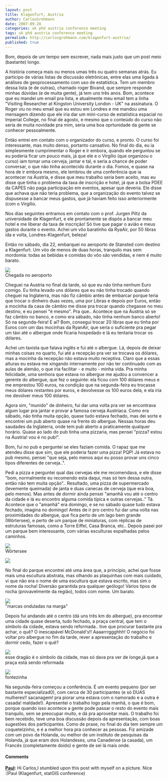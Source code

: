 ```yaml
---
layout: post
title: Klagenfurt, Austria
author: CarlosGrohmann
date: 2007-09-28
categories: uk phd austria conference meeting
tags: uk phd austria conference meeting
permalink: http://carlosgrohmann.com/klagenfurt-austria/
published: true
---
```


Bom, depois de um tempo sem escrever, nada mais justo que um post meio (bastante) longo.  

A história começa mais ou menos umas três ou quatro semanas atrás. Eu participo de várias listas de discussão eletrônicas, entre elas uma ligada à análises de geoprocessamento com uso de estatística. Tem um membro dessa lista (e de outras), chamado roger Bivand, que sempre responde minhas dúvidas (e de muita gente), já tem uns três anos. Bom, acontece que eu mandei um email pra lista, e atualmente meu email tem a linha "Visiting Researcher at Kingston University London - UK" na assinatura. O Roger viu no meu email que eu estou em Londres e me mandou uma mensagem dizendo que ele iria dar um mini-curso de estatística espacial no Imperial College, no final de agosto, e mesmo que o conteúdo do curso não seria de muita novidade pra mim, seria uma boa oprtunidade da gente se conhecer pessoalmente.  

Então entrei em contato com o organizador do curso, e pronto. O curso foi interessante, mas muito denso, portanto cansativo. No final do dia, eu ia simplesmente cumprimentar o Roger e ir embora, quando ele perguntou se eu poderia ficar um pouco mais, já que ele e o Virgílio (que organizou o curso) iam tomar uma cerveja, jantar e tal, e seria a chance de poder conversar, o que não tinha acontecido durante o dia. Fomos, e quase na hora de ir embora mesmo, ele lembrou de uma conferência que ia acontecer na Áustria, e disse que meu trabalho seria bem aceito, mas eu disse que tinha o problema da taxa de inscrição e hotel, já que a bolsa PDEE da CAPES não paga participação em eventos, apesar que deveria. Ele disse que achava que não teria problema, que a organização do evento talvez se dispusesse a bancar meus gastos, que já haviam feito isso anteriormente (com o Virgílio.  

Nos dias seguintes entramos em contato com o prof. Jurgen Piltz da universidade de Klagenfurt, e ele prontamente se dispôs a bancar meu hotel e me liberar da taxa de inscrição! Só tive que pagar o avião e meus gastos durante o evento. Achei um vôo baratinho da RyaAir, por 50 libras ida e volta, Londres-Klagenfurt, beleza!  

Então no sábado, dia 22, embarquei no aeroporto de Stansted com destino a Klagenfurt. Um vôo de menos de duas horas, tranquilo mas sem mordomia: todas as bebidas e comidas do vôo são vendidas, e nem é muito barato.  

![](/img/airport.jpg)  
Chegada no aeroporto  

Cheguei na Austria no final da tarde, só que eu não tinha nenhum Euro comigo. Eu tinha levado uns dólares que eu não tinha trocado quando cheguei na Inglaterra, mas não fiz câmbio antes de embarcar porque teria que trocar o dinheiro duas vezes, uma por Libras e depois por Euros, então a mocinha da casa de câmbio me disse pra trocar quando chegasse no meu destino, e eu pensei "é mesmo". Pra que.. Acontece que na Áustria só se faz câmbio no banco, e como era sábado, não tinha nenhum banco aberto! Só na segunda-feira! E aí? Bom, consegui trocar 20 libras que eu tinha por Euros com um das mocinhas da RyanAir, que seria o suficiente pra pegar um táxi até o albergue onde ficaria hospedado e lá eu tentaria trocar os dólares.   

Achei um taxista que falava inglês e fui até o albergue. Lá, depois de deixar minhas coisas no quarto, fui até a recepção pra ver se trocava os dólares, mas a mocinha da recepção não estava muito receptiva. Claro que a essas alturas eu estava me xingando internamente por não ter continuado com as aulas de alemão, o que iria facilitar - e muito - minha vida. Pra minha felicidade, uma senhora que estava no albergue me ajudou a convencer a gerente do albergue, que fez o seguinte: ela ficou com 100 dólares meus e me emprestou 100 euros, na condição que na segunda-feira eu trocasse meus dólares restantes por euros, e devolvesse os 100 euros dela, e ela iria me devolver meus 100 dólares.  

Agora sim, "munido" de dinheiro, fui dar uma volta pra ver se encontrava algum lugar pra jantar e provar a famosa cerveja Austríaca. Como era sábado, não tinha muita opção, quase tudo estava fechado, mas dei sorte e encontrei um pub aberto quase na frente do albergue. Nessas horas deu saudades da Inglaterra, onde tem pub aberto a praticamente qualquer horário. Quase ao lado do pub tinha uma pizzaria, mas pensei "pizza? estou na Áustria! vou é no pub!".  

Bom, fui no pub e perguntei se eles faziam comida. O rapaz que me atendeu disse que sim, que ele poderia fazer uma pizza! PQP! Já estava no pub mesmo, pensei "que seja, pelo menos aqui eu posso provar uns cinco tipos diferentes de cerveja..".  

Pedi a pizza e perguntei qual das cervejas ele me recomendava, e ele disse "bom, normalmente eu recomendo esta daqui, mas só tem dessa outra, então não tem muita opção".. Resultado, uma pizza de supermercado (levemente queimada) de janta e duas canecas de cerveja (que era boa, pelo menos). Mas antes de dormir ainda pensei "amanhã vou até o centro da cidade e lá eu encontro alguma comida típica e outras cervejas.." Tá. Acontece que o "amanhã" era domingo, e se no sábado quase tudo estava fechado, imagina no domingo! Antes de ir pro centro fui dar uma volta nas proximidades do albergue, que fica perto de um lago bem grande (Wörtersee), e perto de um parque de miniaturas, com réplicas de estruturas famosas, como a Torre Eiffel, Casa Branca, etc.. Depois pasei por um parque bem interessante, com várias esculturas espalhadas pelos caminhos.  

![](/img/lago.jpg)  
Wörtersee  

![](/img/estatua.jpg)  

No final do parque encontrei até uma área que, a princípio, achei que fosse mais uma escultura abstrata, mas olhando as plaquinhas com mais cuidado, vi que não era o nome de uma escultura que estava escrito, mas sim o nome da rocha! Diversão garantida pra qualquer geólogo! Vários tipos de rocha (provavelmente da região), todos com nome. Um barato.  

![](/img/ripple.jpg)  
"marcas onduladas na marga"  

Depois fui andando até o centro (dá uns três km do albergue), pra encontrar uma cidade quase deserta, tudo fechado, a praça central, que tem o símbolo da cidade, estava sendo reformada.. tive que procurar bastante pra achar, o quê? O inescapável McDonald's!! Aaaarrrggghhh! O negócio foi voltar pro albergue no fim da tarde, rever a apresentação do trabalho e dormir cedo, fazer o quê?  

![](/img/dragao.jpg)  
esse dragão é o símbolo da cidade, mas só dava pra ver de longe,já que a praça está sendo reformada  

![](/img/fonte1.jpg)  
fontezinha  

Na segunda-feira começou a conferência. É um evento pequeno (por ser bastante especializad0), com cerca de 30 participantes (e só DUAS mulheres!! sacanagem! pra piorar uma estava com o namorado e a outra é casada! maldade!). Apresentei o trabalho logo pela manhã, o que é bom, porque quando isso acontece a gente pode passar o resto do evento mais tranquilo, sem se preocupar muito, e dá pra aproveitar mais. O trabalho foi bem recebido, teve uma boa discussão depois da apresentação, com boas sugestões dos participantes. Como de praxe, no final do dia tem sempre um coquetelzinho, e é a melhor hora pra conhecer as pessoas. Fiz amizade com um povo da Holanda, ou melhor de um instituto de pesquisas da Holanda, já que eram dois Holandeses, uma Canadense (a casada), um Francês (completamente doido) e gente de sei lá mais onde.



#### Comments

**[Paul](#45 "2008-01-10 09:38:38"):** Hi Carlos,I stumbled upon this post with myself on a picture. Nice :)Paul (Klagenfurt, statGIS conference)



